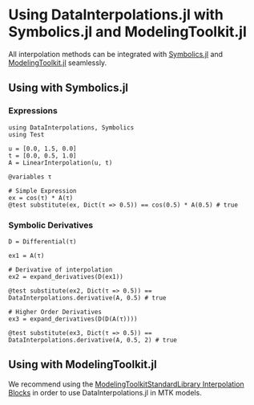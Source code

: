 # Using DataInterpolations.jl with Symbolics.jl and ModelingToolkit.jl

All interpolation methods can be integrated with [Symbolics.jl](https://symbolics.juliasymbolics.org/stable/) and [ModelingToolkit.jl](https://docs.sciml.ai/ModelingToolkit/stable/) seamlessly.

## Using with Symbolics.jl

### Expressions

```@example symbolics
using DataInterpolations, Symbolics
using Test

u = [0.0, 1.5, 0.0]
t = [0.0, 0.5, 1.0]
A = LinearInterpolation(u, t)

@variables τ

# Simple Expression
ex = cos(τ) * A(τ)
@test substitute(ex, Dict(τ => 0.5)) == cos(0.5) * A(0.5) # true
```

### Symbolic Derivatives

```@example symbolics
D = Differential(τ)

ex1 = A(τ)

# Derivative of interpolation
ex2 = expand_derivatives(D(ex1))

@test substitute(ex2, Dict(τ => 0.5)) == DataInterpolations.derivative(A, 0.5) # true

# Higher Order Derivatives
ex3 = expand_derivatives(D(D(A(τ))))

@test substitute(ex3, Dict(τ => 0.5)) == DataInterpolations.derivative(A, 0.5, 2) # true
```

## Using with ModelingToolkit.jl

We recommend using the
[ModelingToolkitStandardLibrary Interpolation Blocks](https://docs.sciml.ai/ModelingToolkitStandardLibrary/stable/tutorials/input_component/)
in order to use DataInterpolations.jl in MTK models.
